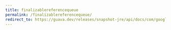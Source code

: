 ```yaml
---
title: finalizablereferencequeue
permalink: /finalizablereferencequeue/
redirect_to: https://guava.dev/releases/snapshot-jre/api/docs/com/google/common/base/FinalizableReferenceQueue.html
---
```

